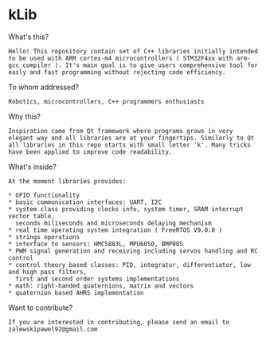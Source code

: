 # kLib

What's this?

	Hello! This repository contain set of C++ libraries initially intended to be used with ARM cortex-m4 microcontrollers ( STM32F4xx with arm-gcc compiler ). It's main goal is to give users comprehensive tool for easly and fast programming without rejecting code efficiency.

To whom addressed?

	Robotics, microcontrollers, C++ programmers enthusiasts

Why this?

	Inspiration came from Qt framework where programs grows in very elegant way and all libraries are at your fingertips. Similarly to Qt all libraries in this repo starts with small letter 'k'. Many tricks have been applied to improve code readability.

What's inside?

	At the moment libraries provides:

	* GPIO functionality
	* basic communication interfaces: UART, I2C
	* system class providing clocks info, system timer, SRAM interrupt vector table,
	  seconds miliseconds and microseconds delaying mechanism
	* real time operating system integration ( FreeRTOS V9.0.0 )
	* strings operations
	* interface to sensors: HMC5883L, MPU6050, BMP085
	* PWM signal generation and receiving including servos handling and RC control
	* control theory based classes: PID, integrator, differentiator, low and high pass filters,
	  first and second order systems implementations
	* math: right-handed quaternions, matrix and vectors
	* quaternion based AHRS implementation

Want to contribute?

	If you are interested in contributing, please send an email to zalewskipawel92@gmail.com
